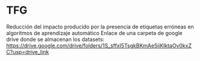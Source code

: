 # TFG
Reducción del impacto producido por la presencia de etiquetas erróneas en algoritmos de aprendizaje automático
Enlace de una carpeta de google drive donde se almacenan los datasets:
https://drive.google.com/drive/folders/1S_sffxI5TsgkBKmAe5iiKlktaOv0kxZC?usp=drive_link
